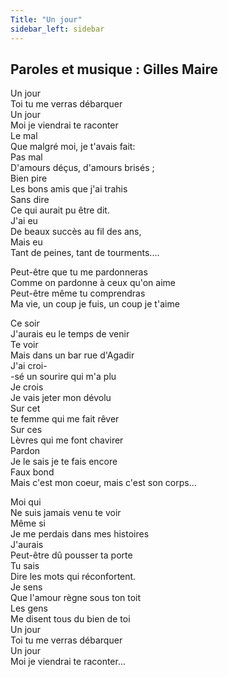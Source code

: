 ```yaml
---
Title: "Un jour"
sidebar_left: sidebar
---
```


##  Paroles et musique : Gilles Maire
  
Un jour  
Toi tu me verras débarquer  
Un jour  
Moi je viendrai te raconter  
Le mal  
Que malgré moi, je t'avais fait:  
Pas mal  
D'amours déçus, d'amours brisés ;  
Bien pire  
Les bons amis que j'ai trahis  
Sans dire  
Ce qui aurait pu être dit.  
J'ai eu  
De beaux succès au fil des ans,  
Mais eu  
Tant de peines, tant de tourments....  
  
Peut-être que tu me pardonneras  
Comme on pardonne à ceux qu'on aime  
Peut-être même tu comprendras  
Ma vie, un coup je fuis, un coup je t'aime  
  
Ce soir  
J'aurais eu le temps de venir  
Te voir  
Mais dans un bar rue d'Agadir  
J'ai croi-  
-sé un sourire qui m'a plu  
Je crois  
Je vais jeter mon dévolu  
Sur cet  
te femme qui me fait rêver  
Sur ces  
Lèvres qui me font chavirer  
Pardon  
Je le sais je te fais encore  
Faux bond  
Mais c'est mon coeur, mais c'est son corps...  
  
Moi qui  
Ne suis jamais venu te voir  
Même si  
Je me perdais dans mes histoires  
J'aurais  
Peut-être dû pousser ta porte  
Tu sais  
Dire les mots qui réconfortent.  
Je sens  
Que l'amour règne sous ton toit  
Les gens  
Me disent tous du bien de toi  
Un jour  
Toi tu me verras débarquer  
Un jour  
Moi je viendrai te raconter...  
  
  
  
  
  
  
